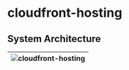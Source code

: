 # cloudfront-hosting

## System Architecture

| ![cloudfront-hosting](https://github.com/i-zacky/aws-cfn-templates/assets/9291848/04c7155a-c753-47a5-8f7b-9d4c2ed04cd2) |
| --- |
